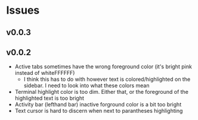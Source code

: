 # Issues

## v0.0.3

## v0.0.2
- Active tabs sometimes have the wrong foreground color (it's bright pink instead of whiteFFFFFF)
    - I think this has to do with however text is colored/highlighted on the sidebar. I need to look into what these colors mean
- Terminal highlight color is too dim. Either that, or the foreground of the highlighted text is too bright
- Activity bar (lefthand bar) inactive forground color is a bit too bright
- Text cursor is hard to discern when next to parantheses highlighting